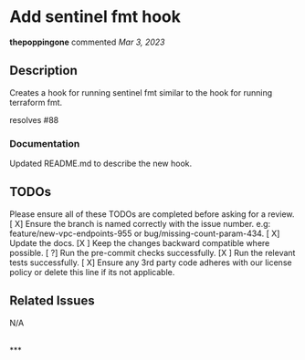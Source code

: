 # Add sentinel fmt hook

**thepoppingone** commented *Mar 3, 2023*

## Description

Creates a hook for running sentinel fmt similar to the hook for running terraform fmt.

resolves #88

### Documentation

Updated README.md to describe the new hook.

## TODOs

Please ensure all of these TODOs are completed before asking for a review.
[ X] Ensure the branch is named correctly with the issue number. e.g: feature/new-vpc-endpoints-955 or bug/missing-count-param-434.
[ X] Update the docs.
[X ] Keep the changes backward compatible where possible.
[ ?] Run the pre-commit checks successfully.
[X ] Run the relevant tests successfully.
[ X] Ensure any 3rd party code adheres with our license policy or delete this line if its not applicable.

## Related Issues

N/A

<br />
***


